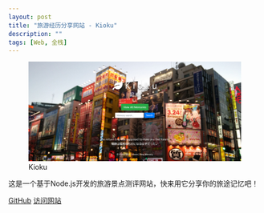 ```yaml
---
layout: post
title: "旅游经历分享网站 - Kioku"
description: ""
tags: [Web, 全栈]
---
```


<figure>
	<a href="/images/kioku/kioku.png"><img src="/images/kioku/kioku.png" alt=""></a>
	<figcaption>Kioku</figcaption>
</figure>


这是一个基于Node.js开发的旅游景点测评网站，快来用它分享你的旅途记忆吧！

[GitHub](https://github.com/hexiaozhidi/Kioku)  [访问网站](https://kioku-2021.herokuapp.com)

